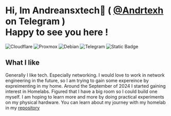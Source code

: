 # Hi, Im Andreansxtech👋 ( <a href="https://t.me/Andrtexh" target="_blank">@Andrtexh</a> on Telegram ) </br> Happy to see you here !

![Cloudflare](https://img.shields.io/badge/Cloudflare-F38020?style=for-the-badge&logo=Cloudflare&logoColor=white)
![Proxmox](https://img.shields.io/badge/proxmox-proxmox?style=for-the-badge&logo=proxmox&logoColor=%23E57000&labelColor=%232b2a33&color=%232b2a33)
![Debian](https://img.shields.io/badge/Debian-D70A53?style=for-the-badge&logo=debian&logoColor=white)
![Telegram](https://img.shields.io/badge/Telegram-2CA5E0?style=for-the-badge&logo=telegram&logoColor=white)
![Static Badge](https://img.shields.io/badge/MikroTik-%23363636?style=for-the-badge&logo=Mikrotik)
</br>
## What I like
Generally I like tech. Especially networking. I would love to work in network engineering in the future, so I am trying to gain some expereince by expreimenting in my home. Around the September of 2024 I started gaining interest in Homelabs. Figured that I have a big room so I could build one myself. I am hoping to learn more and more by doing practical experiments on my physical hardware. You can learn about my journey with my homelab in my <a href="https://github.com/AndreansxTech/Homelab-2025" target="_blank">repository</a>
